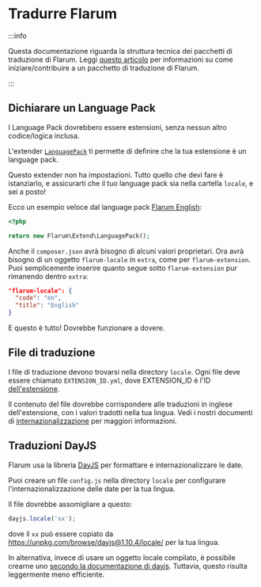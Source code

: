 # Tradurre Flarum

:::info

Questa documentazione riguarda la struttura tecnica dei pacchetti di traduzione di Flarum. Leggi [questo articolo](../contributing-docs-translations.md) per informazioni su come iniziare/contribuire a un pacchetto di traduzione di Flarum.

:::

## Dichiarare un Language Pack

I Language Pack dovrebbero essere estensioni, senza nessun altro codice/logica inclusa.

L'extender [`LanguagePack`](https://github.com/flarum/core/blob/master/src/Extend/LanguagePack.php) ti permette di definire che la tua estensione è un language pack.

Questo extender non ha impostazioni. Tutto quello che devi fare è istanziarlo, e assicurarti che il tuo language pack sia nella cartella `locale`, e sei a posto!

Ecco un esempio veloce dal language pack [Flarum English](https://github.com/flarum/lang-english/blob/master/extend.php):

```php
<?php

return new Flarum\Extend\LanguagePack();
```

Anche il `composer.json` avrà bisogno di alcuni valori proprietari. Ora avrà bisogno di un oggetto `flarum-locale` in `extra`, come per `flarum-extension`. Puoi semplicemente inserire quanto segue sotto `flarum-extension` pur rimanendo dentro `extra`:

```json
"flarum-locale": {
  "code": "en",
  "title": "English"
}
```

E questo è tutto! Dovrebbe funzionare a dovere.

## File di traduzione

I file di traduzione devono trovarsi nella directory `locale`. Ogni file deve essere chiamato `EXTENSION_ID.yml`, dove EXTENSION_ID è l'ID [dell'estensione](admin.md#telling-the-api-about-your-extension).

Il contenuto del file dovrebbe corrispondere alle traduzioni in inglese dell'estensione, con i valori tradotti nella tua lingua. Vedi i nostri documenti di [internazionalizzazione](i18n.md) per maggiori informazioni.

## Traduzioni DayJS

Flarum usa la libreria [DayJS](https://day.js.org/) per formattare e internazionalizzare le date.

Puoi creare un file `config.js` nella directory `locale` per configurare l'internazionalizzazione delle date per la tua lingua.

Il file dovrebbe assomigliare a questo:

```js
dayjs.locale('xx');
```

dove il `xx` può essere copiato da https://unpkg.com/browse/dayjs@1.10.4/locale/ per la tua lingua.

In alternativa, invece di usare un oggetto locale compilato, è possibile crearne uno [secondo la documentazione di dayjs](https://day.js.org/docs/en/customization/customization). Tuttavia, questo risulta leggermente meno efficiente.
